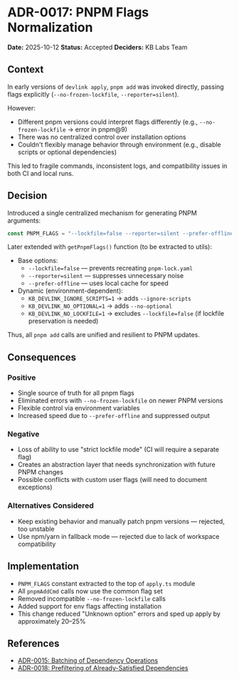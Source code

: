 # ADR-0017: PNPM Flags Normalization

**Date:** 2025-10-12
**Status:** Accepted
**Deciders:** KB Labs Team

## Context

In early versions of `devlink apply`, `pnpm add` was invoked directly, passing flags explicitly (`--no-frozen-lockfile`, `--reporter=silent`).

However:
- Different pnpm versions could interpret flags differently (e.g., `--no-frozen-lockfile` → error in pnpm@9)
- There was no centralized control over installation options
- Couldn't flexibly manage behavior through environment (e.g., disable scripts or optional dependencies)

This led to fragile commands, inconsistent logs, and compatibility issues in both CI and local runs.

## Decision

Introduced a single centralized mechanism for generating PNPM arguments:

```javascript
const PNPM_FLAGS = "--lockfile=false --reporter=silent --prefer-offline";
```

Later extended with `getPnpmFlags()` function (to be extracted to utils):
- Base options:
  - `--lockfile=false` — prevents recreating `pnpm-lock.yaml`
  - `--reporter=silent` — suppresses unnecessary noise
  - `--prefer-offline` — uses local cache for speed
- Dynamic (environment-dependent):
  - `KB_DEVLINK_IGNORE_SCRIPTS=1` → adds `--ignore-scripts`
  - `KB_DEVLINK_NO_OPTIONAL=1` → adds `--no-optional`
  - `KB_DEVLINK_NO_LOCKFILE=1` → excludes `--lockfile=false` (if lockfile preservation is needed)

Thus, all `pnpm add` calls are unified and resilient to PNPM updates.

## Consequences

### Positive

- Single source of truth for all pnpm flags
- Eliminated errors with `--no-frozen-lockfile` on newer PNPM versions
- Flexible control via environment variables
- Increased speed due to `--prefer-offline` and suppressed output

### Negative

- Loss of ability to use "strict lockfile mode" (CI will require a separate flag)
- Creates an abstraction layer that needs synchronization with future PNPM changes
- Possible conflicts with custom user flags (will need to document exceptions)

### Alternatives Considered

- Keep existing behavior and manually patch pnpm versions — rejected, too unstable
- Use npm/yarn in fallback mode — rejected due to lack of workspace compatibility

## Implementation

- `PNPM_FLAGS` constant extracted to the top of `apply.ts` module
- All `pnpmAddCmd` calls now use the common flag set
- Removed incompatible `--no-frozen-lockfile` calls
- Added support for env flags affecting installation
- This change reduced "Unknown option" errors and sped up apply by approximately 20–25%

## References

- [ADR-0015: Batching of Dependency Operations](./0015-batching-of-dependency-operations.md)
- [ADR-0018: Prefiltering of Already-Satisfied Dependencies](./0018-prefiltering-of-already-satisfied-dependencies.md)

